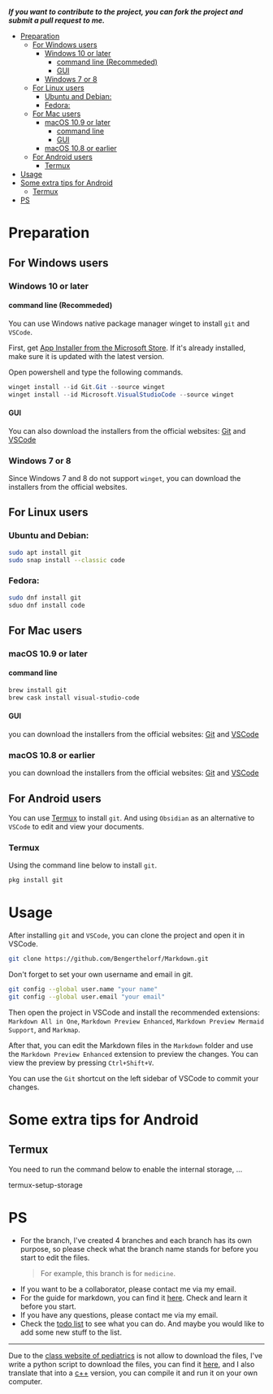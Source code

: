 ***If you want to contribute to the project, you can fork the project and submit a pull request to me.***

- [Preparation](#preparation)
  - [For Windows users](#for-windows-users)
    - [Windows 10 or later](#windows-10-or-later)
      - [command line (Recommeded)](#command-line-recommeded)
      - [GUI](#gui)
    - [Windows 7 or 8](#windows-7-or-8)
  - [For Linux users](#for-linux-users)
    - [Ubuntu and Debian:](#ubuntu-and-debian)
    - [Fedora:](#fedora)
  - [For Mac users](#for-mac-users)
    - [macOS 10.9 or later](#macos-109-or-later)
      - [command line](#command-line)
      - [GUI](#gui-1)
    - [macOS 10.8 or earlier](#macos-108-or-earlier)
  - [For Android users](#for-android-users)
    - [Termux](#termux)
- [Usage](#usage)
- [Some extra tips for Android](#some-extra-tips-for-android)
  - [Termux](#termux-1)
- [PS](#ps)

# Preparation

## For Windows users

### Windows 10 or later

#### command line (Recommeded)

You can use Windows native package manager winget to install `git` and `VSCode`.

First, get [App Installer from the Microsoft Store](https://apps.microsoft.com/store/detail/app-installer/9NBLGGH4NNS1?hl=en-ca&gl=ca&rtc=1). If it's already installed, make sure it is updated with the latest version.

Open powershell and type the following commands.

```powershell
winget install --id Git.Git --source winget
winget install --id Microsoft.VisualStudioCode --source winget
```

#### GUI

You can also download the installers from the official websites: [Git](https://git-scm.com/download/win) and [VSCode](https://code.visualstudio.com/Download)

### Windows 7 or 8

Since Windows 7 and 8 do not support `winget`, you can download the installers from the official websites.

## For Linux users

### Ubuntu and Debian:

```bash
sudo apt install git
sudo snap install --classic code
```

### Fedora:

```bash
sudo dnf install git
sduo dnf install code
```

## For Mac users

### macOS 10.9 or later

#### command line

```bash
brew install git
brew cask install visual-studio-code
```

#### GUI

you can download the installers from the official websites: [Git](https://git-scm.com/download/mac) and [VSCode](https://code.visualstudio.com/Download)

### macOS 10.8 or earlier

you can download the installers from the official websites: [Git](https://git-scm.com/download/mac) and [VSCode](https://code.visualstudio.com/Download)

## For Android users

You can use [Termux](https://termux.com/) to install `git`. And using `Obsidian` as an alternative to `VSCode` to edit and view your documents.

### Termux

Using the command line below to install `git`.

```bash
pkg install git
```

# Usage

After installing `git` and `VSCode`, you can clone the project and open it in VSCode.

```bash
git clone https://github.com/Bengerthelorf/Markdown.git
```

Don't forget to set your own username and email in git.

```bash
git config --global user.name "your name"
git config --global user.email "your email"
```

Then open the project in VSCode and install the recommended extensions: `Markdown All in One`, `Markdown Preview Enhanced`, `Markdown Preview Mermaid Support`, and `Markmap`.

After that, you can edit the Markdown files in the `Markdown` folder and use the `Markdown Preview Enhanced` extension to preview the changes. You can view the preview by pressing `Ctrl+Shift+V`.

You can use the `Git` shortcut on the left sidebar of VSCode to commit your changes.

# Some extra tips for Android

## Termux

You need to run the command below to enable the internal storage, ...

termux-setup-storage

# PS

- For the branch, I've created 4 branches and each branch has its own purpose, so please check what the branch name stands for before you start to edit the files.
    > For example, this branch is for `medicine`.
- If you want to be a collaborator, please contact me via my email.
- For the guide for markdown, you can find it [here](https://www.markdownguide.org/). Check and learn it before you start.
- If you have any questions, please contact me via my email.
- Check the [todo list](/Todo.md) to see what you can do. And maybe you would like to add some new stuff to the list.

---

Due to the [class website of pediatrics](icc.hep.com.cn) is not allow to download the files, I've write a python script to download the files, you can find it [here](/iccDownload.py), and I also translate that into a [c++](/iccDownload.cpp) version, you can compile it and run it on your own computer.